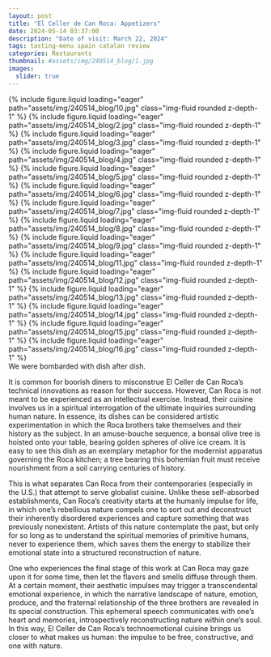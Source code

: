 ```yaml
---
layout: post
title: "El Celler de Can Roca: Appetizers"
date: 2024-05-14 03:37:00
description: "Date of visit: March 22, 2024"
tags: tasting-menu spain catalan review
categories: Restaurants
thumbnail: #assets/img/240514_blog/1.jpg
images:
  slider: true
---
```


<swiper-container keyboard="true" navigation="true" pagination="true" pagination-clickable="true" pagination-dynamic-bullets="true" rewind="true">
  <swiper-slide>{% include figure.liquid loading="eager" path="assets/img/240514_blog/10.jpg" class="img-fluid rounded z-depth-1" %}</swiper-slide>
  <swiper-slide>{% include figure.liquid loading="eager" path="assets/img/240514_blog/2.jpg" class="img-fluid rounded z-depth-1" %}</swiper-slide>
  <swiper-slide>{% include figure.liquid loading="eager" path="assets/img/240514_blog/3.jpg" class="img-fluid rounded z-depth-1" %}</swiper-slide>
  <swiper-slide>{% include figure.liquid loading="eager" path="assets/img/240514_blog/4.jpg" class="img-fluid rounded z-depth-1" %}</swiper-slide>
  <swiper-slide>{% include figure.liquid loading="eager" path="assets/img/240514_blog/5.jpg" class="img-fluid rounded z-depth-1" %}</swiper-slide>
  <swiper-slide>{% include figure.liquid loading="eager" path="assets/img/240514_blog/6.jpg" class="img-fluid rounded z-depth-1" %}</swiper-slide>
  <swiper-slide>{% include figure.liquid loading="eager" path="assets/img/240514_blog/7.jpg" class="img-fluid rounded z-depth-1" %}</swiper-slide>
  <swiper-slide>{% include figure.liquid loading="eager" path="assets/img/240514_blog/8.jpg" class="img-fluid rounded z-depth-1" %}</swiper-slide>
  <swiper-slide>{% include figure.liquid loading="eager" path="assets/img/240514_blog/9.jpg" class="img-fluid rounded z-depth-1" %}</swiper-slide>
  <swiper-slide>{% include figure.liquid loading="eager" path="assets/img/240514_blog/11.jpg" class="img-fluid rounded z-depth-1" %}</swiper-slide>
  <swiper-slide>{% include figure.liquid loading="eager" path="assets/img/240514_blog/12.jpg" class="img-fluid rounded z-depth-1" %}</swiper-slide>
  <swiper-slide>{% include figure.liquid loading="eager" path="assets/img/240514_blog/13.jpg" class="img-fluid rounded z-depth-1" %}</swiper-slide>
  <swiper-slide>{% include figure.liquid loading="eager" path="assets/img/240514_blog/14.jpg" class="img-fluid rounded z-depth-1" %}</swiper-slide>
  <swiper-slide>{% include figure.liquid loading="eager" path="assets/img/240514_blog/15.jpg" class="img-fluid rounded z-depth-1" %}</swiper-slide>
  <swiper-slide>{% include figure.liquid loading="eager" path="assets/img/240514_blog/16.jpg" class="img-fluid rounded z-depth-1" %}</swiper-slide>
</swiper-container>

<div class="caption">
    We were bombarded with dish after dish.
</div>

It is common for boorish diners to misconstrue El Celler de Can Roca’s technical innovations as reason for their success. However, Can Roca is not meant to be experienced as an intellectual exercise. Instead, their cuisine involves us in a spiritual interrogation of the ultimate inquiries surrounding human nature. In essence, its dishes can be considered artistic experimentation in which the Roca brothers take themselves and their history as the subject. In an amuse-bouche sequence, a bonsai olive tree is hoisted onto your table, bearing golden spheres of olive ice cream. It is easy to see this dish as an exemplary metaphor for the modernist apparatus governing the Roca kitchen; a tree bearing this bohemian fruit must receive nourishment from a soil carrying centuries of history.

This is what separates Can Roca from their contemporaries (especially in the U.S.) that attempt to serve globalist cuisine. Unlike these self-absorbed establishments, Can Roca’s creativity starts at the humanly impulse for life, in which one’s rebellious nature compels one to sort out and deconstruct their inherently disordered experiences and capture something that was previously nonexistent. Artists of this nature contemplate the past, but only for so long as to understand the spiritual memories of primitive humans, never to experience them, which saves them the energy to stabilize their emotional state into a structured reconstruction of nature.

One who experiences the final stage of this work at Can Roca may gaze upon it for some time, then let the flavors and smells diffuse through them. At a certain moment, their aesthetic impulses may trigger a transcendental emotional experience, in which the narrative landscape of nature, emotion, produce, and the fraternal relationship of the three brothers are revealed in its special construction. This ephemeral speech communicates with one’s heart and memories, introspectively reconstructing nature within one’s soul. In this way, El Celler de Can Roca’s technoemotional cuisine brings us closer to what makes us human: the impulse to be free, constructive, and one with nature.
